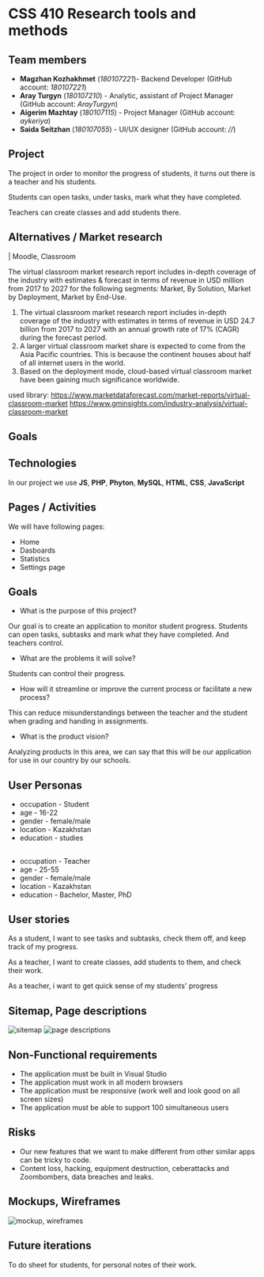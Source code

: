 # CSS 410 Research tools and methods
## Team members
+ **Magzhan Kozhakhmet** (*180107221*)- Backend Developer (GitHub account: *180107221*)
+ **Aray Turgyn** (*180107210*) - Analytic, assistant of Project Manager (GitHub account: *ArayTurgyn*)
+ **Aigerim Mazhtay** (*180107115*) - Project Manager (GitHub account: *aykeriya*)
+ **Saida Seitzhan** (*180107055*) - UI/UX designer (GitHub account: *//*)

## Project
The project in order to monitor the progress of students, it turns out there is a teacher and his students.

Students can open tasks, under tasks, mark what they have completed.

Teachers can create classes and add students there.


## Alternatives / Market research
| Moodle, Classroom

The virtual classroom market research report includes in-depth coverage of the industry with estimates & forecast in terms of revenue in USD million from 2017 to 2027 for the following segments: Market, By Solution, Market by Deployment, Market by End-Use.

1. The virtual classroom market research report includes in-depth coverage of the industry with estimates  in terms of revenue in USD 24.7 billion from 2017 to 2027 with an annual growth rate of 17% (CAGR) during the forecast period.
2.  A larger virtual classroom market share is expected to come from the Asia Pacific countries. This is because the continent houses about half of all internet users in the world.
3. Based on the deployment mode, cloud-based virtual classroom market have been gaining much significance worldwide.

used library: https://www.marketdataforecast.com/market-reports/virtual-classroom-market
https://www.gminsights.com/industry-analysis/virtual-classroom-market

## Goals

## Technologies
In our project we use **JS**, **PHP**, **Phyton**, **MySQL**, **HTML**, **CSS**, **JavaScript**

## Pages / Activities 
We will have following pages:
- Home
- Dasboards
- Statistics
- Settings page

## Goals
* What is the purpose of this project?

Our goal is to create an application to monitor student progress. Students can open tasks, subtasks and mark what they have completed. And teachers control.
* What are the problems it will solve?

Students can control their progress. 
* How will it streamline or improve the current process or facilitate a new process?

This can reduce misunderstandings between the teacher and the student when grading and handing in assignments.
* What is the product vision?

Analyzing products in this area, we can say that this will be our application for use in our country by our schools.

## User Personas
* occupation - Student
* age - 16-22
* gender - female/male
* location - Kazakhstan
* education - studies
##
* occupation - Teacher
* age - 25-55
* gender - female/male
* location - Kazakhstan
* education - Bachelor, Master, PhD 

## User stories
As a student, I want to see tasks and subtasks, check them off, and keep track of my progress.

As a teacher, I want to create classes, add students to them, and check their work.

As a teacher, i want to get quick sense of my students' progress

## Sitemap, Page descriptions
![sitemap](https://github.com/SuleymanDemirelKazakhstan/diploma-project-bestapp/blob/main/sitemap.PNG)
![page descriptions](https://github.com/SuleymanDemirelKazakhstan/diploma-project-bestapp/blob/main/page%20descriptions.PNG)

## Non-Functional requirements
- The application must be built in Visual Studio
- The application must work in all modern browsers
- The application must be responsive (work well and look good on all screen sizes)
- The application must be able to support 100 simultaneous users

## Risks
- Our new features that we want to make different from other similar apps can be tricky to code.
- Content loss, hacking, equipment destruction, ceberattacks and Zoombombers, data breaches and leaks.

## Mockups, Wireframes
![mockup, wireframes](https://github.com/SuleymanDemirelKazakhstan/diploma-project-bestapp/blob/main/WhatsApp%20Image%202022-02-14%20at%2023.58.23.jpeg)

## Future iterations
To do sheet for students, for personal notes of their work.

